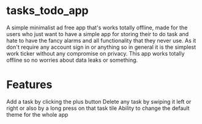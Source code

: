 # tasks_todo_app

A simple minimalist ad free app that's works totally offline, made for the users who just want to have a simple app for storing their to do task and hate to have the fancy alarms and all functionality that they never use.
As it don't require any account sign in or anything so in general it is the simplest work ticker without any compromise on privacy.
This app works totally offline so no worries about data leaks or something.

# Features

Add a task by clicking the plus button
Delete any task by swiping it left or right or also by a long press on that task tile
Ability to change the default theme for the whole app 
